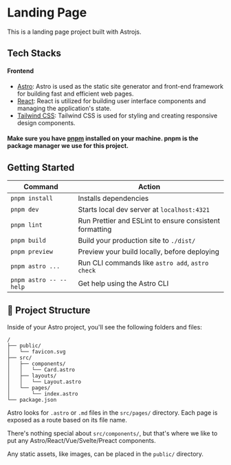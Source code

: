 # Landing Page

This is a landing page project built with Astrojs.

## Tech Stacks

#### Frontend

- [Astro](https://astro.build/): Astro is used as the static site generator and front-end framework for building fast and efficient web pages.
- [React](https://reactjs.org/): React is utilized for building user interface components and managing the application's state.
- [Tailwind CSS](https://tailwindcss.com/): Tailwind CSS is used for styling and creating responsive design components.

#### Make sure you have [pnpm](https://pnpm.io/) installed on your machine. pnpm is the package manager we use for this project.

## Getting Started

| Command                | Action                                                  |
| ---------------------- | ------------------------------------------------------- |
| `pnpm install`         | Installs dependencies                                   |
| `pnpm dev`             | Starts local dev server at `localhost:4321`             |
| `pnpm lint`            | Run Prettier and ESLint to ensure consistent formatting |
| `pnpm build`           | Build your production site to `./dist/`                 |
| `pnpm preview`         | Preview your build locally, before deploying            |
| `pnpm astro ...`       | Run CLI commands like `astro add`, `astro check`        |
| `pnpm astro -- --help` | Get help using the Astro CLI                            |

## 🚀 Project Structure

Inside of your Astro project, you'll see the following folders and files:

```text
/
├── public/
│   └── favicon.svg
├── src/
│   ├── components/
│   │   └── Card.astro
│   ├── layouts/
│   │   └── Layout.astro
│   └── pages/
│       └── index.astro
└── package.json
```

Astro looks for `.astro` or `.md` files in the `src/pages/` directory. Each page is exposed as a route based on its file name.

There's nothing special about `src/components/`, but that's where we like to put any Astro/React/Vue/Svelte/Preact components.

Any static assets, like images, can be placed in the `public/` directory.

